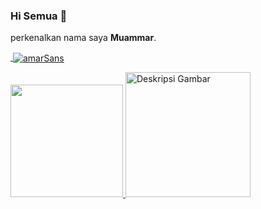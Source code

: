 ### Hi Semua 👋

perkenalkan nama saya **Muammar**.


<p align="left">
<a href="https://github.com/amarSans">
  
  <p>&nbsp;<img align="center" src="https://github-readme-stats.vercel.app/api?username=amarSans&show_icons=true&theme=algolia&locale=en" alt="amarSans" /></p>
  <img height="180em" src="https://github-readme-stats-eight-theta.vercel.app/api/top-langs/?username=amarSans&layout=compact&langs_count=8&theme=algolia"/>
  <img src="image/tenor.gif" width="200" alt="Deskripsi Gambar">
</a>
</p>

